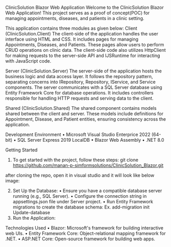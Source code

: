 ClinicSolution Blazor Web Application
Welcome to the ClinicSolution Blazor Web Application! This project serves as a proof of concept(POC) for managing appointments, diseases, and patients in a clinic setting.

This application contains three modules as given below:
Client (ClinicSolution.Client)
The client-side of the application handles the user interface using HTML and CSS. It includes pages for managing Appointments, Diseases, and Patients. These pages allow users to perform CRUD operations on clinic data. The client-side code also utilizes HttpClient for making requests to the server-side API and IJSRuntime for interacting with JavaScript code.

Server (ClinicSolution.Server)
The server-side of the application hosts the business logic and data access layer. It follows the repository pattern, separating concerns into IRepository, Repository, IService, and Service components. The server communicates with a SQL Server database using Entity Framework Core for database operations. It includes controllers responsible for handling HTTP requests and serving data to the client.

Shared (ClinicSolution.Shared)
The shared component contains models shared between the client and server. These models include definitions for Appointment, Disease, and Patient entities, ensuring consistency across the application.

Development Environment
•	Microsoft Visual Studio Enterprice 2022 (64-bit)
•	SQL Server Express 2019 LocalDB
•	Blazor Web Assembly
•	.NET 8.0

Getting Started
1.	To get started with the project, follow these steps:
git clone https://github.com/manan-p-simformsolutions/ClinicSolution_Blazor.git

after cloning the repo, open it in visual studio and it will look like below image:
 
2.	Set Up the Database:
•	Ensure you have a compatible database server running (e.g., SQL Server).
•	Configure the connection string in appsettings.json file under Server project.
•	Run Entity Framework migrations to create the database schema:
	Ex. 	add-migration init
		Update-database
3.	Run the Application:


Technologies Used
•	Blazor: Microsoft's framework for building interactive web UIs.
•	Entity Framework Core: Object-relational mapping framework for .NET.
•	ASP.NET Core: Open-source framework for building web apps.


